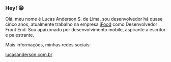 ### Hey! 😁

Olá, meu nome é Lucas Anderson S. de Lima, sou desenvolvedor há quase cinco anos, atualmente trabalho na empresa [iFood](https://www.linkedin.com/company/ifood-/mycompany/) como Desenvolvedor Front End. Sou apaixonado por desenvolvimento mobile, aspirante a escritor e palestrante. 

Mais informações, minhas redes sociais: 

[lucasanderson.com.br](https://lucasanderson.com.br/)

